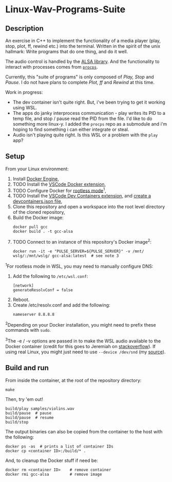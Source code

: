 # Linux-Wav-Programs-Suite
Description
-----------

An exercise in C++ to implement the functionality of a media player (play, stop, plot, ff, rewind etc.) into the terminal. Written in the spirit of the unix hallmark: Write programs that do one thing, and do it well.

The audio control is handled by the [ALSA library](https://www.alsa-project.org/wiki/Main_Page#:~:text=The%20Advanced%20Linux%20Sound%20Architecture%20(ALSA)%20provides%20audio). And the functionality to interact with processes comes from [`procps`](https://gitlab.com/procps-ng/procps).

Currently, this "suite of programs" is only composed of *Play, Stop* and *Pause*. I do not have plans to complete *Plot, ff* and *Rewind* at this time.

Work in progress:
- The dev container isn't quite right. But, i've been trying to get it working using WSL.
- The apps do janky interprocess communication - play writes its PID to a temp file, and stop / pause read the PID from the file. I'd like to do something more linux-y. I added the `procps` repo as a submodule and i'm hoping to find something i can either integrate or steal.
- Audio isn't playing quite right. Is this WSL or a problem with the `play` app?

Setup
------------
From your Linux environment:
1. Install [Docker Engine](https://docs.docker.com/engine/install/),
1. TODO Install the [VSCode Docker extension](https://code.visualstudio.com/docs/containers/overview#_installation),
1. TODO Configure Docker for [rootless mode](https://docs.docker.com/engine/security/rootless/)<sup>1</sup>,
1. TODO Install the [VSCode Dev Containers extension](https://code.visualstudio.com/docs/devcontainers/containers#_installation), and [create a devcontainers.json file](https://code.visualstudio.com/docs/devcontainers/containers#_create-a-devcontainerjson-file),
1. Clone this repository and open a workspace into the root level directory of the cloned repository,
1. Build the Docker image:
    ```
    docker pull gcc
    docker build . -t gcc-alsa
    ```
1. TODO Connect to an instance of this repository's Docker image<sup>2</sup>:
    ```
    docker run -it -e "PULSE_SERVER=${PULSE_SERVER}" -v /mnt/    wslg/:/mnt/wslg/ gcc-alsa:latest  # see note 3
    ```
<sup>1</sup>For rootless mode in WSL, you may need to manually configure DNS:

1. Add the following to `/etc/wsl.conf`:
    ```
    [network]
    generateResolvConf = false
    ```
1. Reboot.
1. Create /etc/resolv.conf and add the following:
    ```
    nameserver 8.8.8.8
    ```

<sup>2</sup>Depending on your Docker installation, you might need to prefix these commands with `sudo`.

<sup>3</sup>The -e / -v options are passed in to make the WSL audio available to the Docker container (credit for this goes to Jeremiah on [stackoverflow](https://stackoverflow.com/a/68316880/4455974)). If using real Linux, you might just need to use `--device /dev/snd` (my [source](https://github.com/mviereck/x11docker/wiki/Container-sound:-ALSA-or-Pulseaudio)). 


Build and run
-----

From inside the container, at the root of the repository directory: 
```
make
```
Then, try 'em out!
```
build/play samples/violins.wav
build/pause  # pause
build/pause  # resume
build/stop
```
The output binaries can also be copied from the container to the host with the following:
```
docker ps -as  # prints a list of container IDs
docker cp <container ID>:/build/* .
```

And, to cleanup the Docker stuff if need be:
```
docker rm <container ID>    # remove container
docker rmi gcc-alsa         # remove image
```
